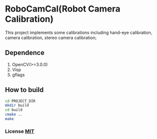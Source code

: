 # RoboCamCal(Robot Camera Calibration)
This project implements some calibrations including hand-eye calibration, camera calibration, stereo camera calibration;

## Dependence
1. OpenCV(>=3.0.0)
2. Visp
3. gflags

## How to build
```bash
cd PROJECT_DIR
mkdir build
cd build
cmake ..
make
```

### License [MIT](LICENSE.md)